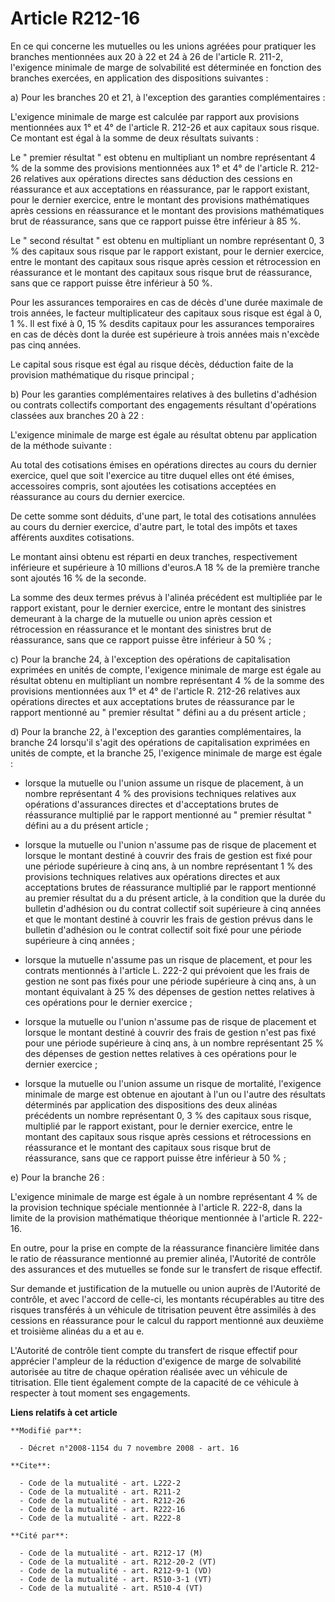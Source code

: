 # Article R212-16

En ce qui concerne les mutuelles ou les unions agréées pour pratiquer les branches mentionnées aux 20 à 22 et 24 à 26 de
l'article R. 211-2, l'exigence minimale de marge de solvabilité est déterminée en fonction des branches exercées, en
application des dispositions suivantes : 

a) Pour les branches 20 et 21, à l'exception des garanties complémentaires : 

L'exigence minimale de marge est calculée par rapport aux provisions mentionnées aux 1° et 4° de l'article R. 212-26 et aux
capitaux sous risque. Ce montant est égal à la somme de deux résultats suivants : 

Le " premier résultat " est obtenu en multipliant un nombre représentant 4 % de la somme des provisions mentionnées aux 1° et
4° de l'article R. 212-26 relatives aux opérations directes sans déduction des cessions en réassurance et aux acceptations en
réassurance, par le rapport existant, pour le dernier exercice, entre le montant des provisions mathématiques après cessions
en réassurance et le montant des provisions mathématiques brut de réassurance, sans que ce rapport puisse être inférieur à 85
%. 

Le " second résultat " est obtenu en multipliant un nombre représentant 0, 3 % des capitaux sous risque par le rapport
existant, pour le dernier exercice, entre le montant des capitaux sous risque après cession et rétrocession en réassurance et
le montant des capitaux sous risque brut de réassurance, sans que ce rapport puisse être inférieur à 50 %. 

Pour les assurances temporaires en cas de décès d'une durée maximale de trois années, le facteur multiplicateur des capitaux
sous risque est égal à 0, 1 %. Il est fixé à 0, 15 % desdits capitaux pour les assurances temporaires en cas de décès dont la
durée est supérieure à trois années mais n'excède pas cinq années. 

Le capital sous risque est égal au risque décès, déduction faite de la provision mathématique du risque principal ; 

b) Pour les garanties complémentaires relatives à des bulletins d'adhésion ou contrats collectifs comportant des engagements
résultant d'opérations classées aux branches 20 à 22 : 

L'exigence minimale de marge est égale au résultat obtenu par application de la méthode suivante : 

Au total des cotisations émises en opérations directes au cours du dernier exercice, quel que soit l'exercice au titre duquel
elles ont été émises, accessoires compris, sont ajoutées les cotisations acceptées en réassurance au cours du dernier
exercice. 

De cette somme sont déduits, d'une part, le total des cotisations annulées au cours du dernier exercice, d'autre part, le
total des impôts et taxes afférents auxdites cotisations. 

Le montant ainsi obtenu est réparti en deux tranches, respectivement inférieure et supérieure à 10 millions d'euros.A 18 % de
la première tranche sont ajoutés 16 % de la seconde. 

La somme des deux termes prévus à l'alinéa précédent est multipliée par le rapport existant, pour le dernier exercice, entre
le montant des sinistres demeurant à la charge de la mutuelle ou union après cession et rétrocession en réassurance et le
montant des sinistres brut de réassurance, sans que ce rapport puisse être inférieur à 50 % ; 

c) Pour la branche 24, à l'exception des opérations de capitalisation exprimées en unités de compte, l'exigence minimale de
marge est égale au résultat obtenu en multipliant un nombre représentant 4 % de la somme des provisions mentionnées aux 1° et
4° de l'article R. 212-26 relatives aux opérations directes et aux acceptations brutes de réassurance par le rapport
mentionné au " premier résultat " défini au a du présent article ; 

d) Pour la branche 22, à l'exception des garanties complémentaires, la branche 24 lorsqu'il s'agit des opérations de
capitalisation exprimées en unités de compte, et la branche 25, l'exigence minimale de marge est égale :

- lorsque la mutuelle ou l'union assume un risque de placement, à un nombre représentant 4 % des provisions techniques
relatives aux opérations d'assurances directes et d'acceptations brutes de réassurance multiplié par le rapport mentionné au
" premier résultat " défini au a du présent article ;

- lorsque la mutuelle ou l'union n'assume pas de risque de placement et lorsque le montant destiné à couvrir des frais de
gestion est fixé pour une période supérieure à cinq ans, à un nombre représentant 1 % des provisions techniques relatives aux
opérations directes et aux acceptations brutes de réassurance multiplié par le rapport mentionné au premier résultat du a du
présent article, à la condition que la durée du bulletin d'adhésion ou du contrat collectif soit supérieure à cinq années et
que le montant destiné à couvrir les frais de gestion prévus dans le bulletin d'adhésion ou le contrat collectif soit fixé
pour une période supérieure à cinq années ;

- lorsque la mutuelle n'assume pas un risque de placement, et pour les contrats mentionnés à l'article L. 222-2 qui prévoient
que les frais de gestion ne sont pas fixés pour une période supérieure à cinq ans, à un montant équivalant à 25 % des
dépenses de gestion nettes relatives à ces opérations pour le dernier exercice ;

- lorsque la mutuelle ou l'union n'assume pas de risque de placement et lorsque le montant destiné à couvrir des frais de
gestion n'est pas fixé pour une période supérieure à cinq ans, à un nombre représentant 25 % des dépenses de gestion nettes
relatives à ces opérations pour le dernier exercice ;

- lorsque la mutuelle ou l'union assume un risque de mortalité, l'exigence minimale de marge est obtenue en ajoutant à l'un
ou l'autre des résultats déterminés par application des dispositions des deux alinéas précédents un nombre représentant 0, 3
% des capitaux sous risque, multiplié par le rapport existant, pour le dernier exercice, entre le montant des capitaux sous
risque après cessions et rétrocessions en réassurance et le montant des capitaux sous risque brut de réassurance, sans que ce
rapport puisse être inférieur à 50 % ; 

e) Pour la branche 26 : 

L'exigence minimale de marge est égale à un nombre représentant 4 % de la provision technique spéciale mentionnée à l'article
R. 222-8, dans la limite de la provision mathématique théorique mentionnée à l'article R. 222-16. 

En outre, pour la prise en compte de la réassurance financière limitée dans le ratio de réassurance mentionné au premier
alinéa, l'Autorité de contrôle des assurances et des mutuelles se fonde sur le transfert de risque effectif. 

Sur demande et justification de la mutuelle ou union auprès de l'Autorité de contrôle, et avec l'accord de celle-ci, les
montants récupérables au titre des risques transférés à un véhicule de titrisation peuvent être assimilés à des cessions en
réassurance pour le calcul du rapport mentionné aux deuxième et troisième alinéas du a et au e.

L'Autorité de contrôle tient compte du transfert de risque effectif pour apprécier l'ampleur de la réduction d'exigence de
marge de solvabilité autorisée au titre de chaque opération réalisée avec un véhicule de titrisation. Elle tient également
compte de la capacité de ce véhicule à respecter à tout moment ses engagements.

**Liens relatifs à cet article**

	**Modifié par**:

	  - Décret n°2008-1154 du 7 novembre 2008 - art. 16

	**Cite**:

	  - Code de la mutualité - art. L222-2
	  - Code de la mutualité - art. R211-2
	  - Code de la mutualité - art. R212-26
	  - Code de la mutualité - art. R222-16
	  - Code de la mutualité - art. R222-8

	**Cité par**:

	  - Code de la mutualité - art. R212-17 (M)
	  - Code de la mutualité - art. R212-20-2 (VT)
	  - Code de la mutualité - art. R212-9-1 (VD)
	  - Code de la mutualité - art. R510-3-1 (VT)
	  - Code de la mutualité - art. R510-4 (VT)
